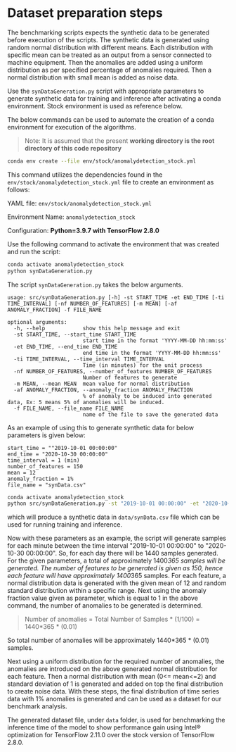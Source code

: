 # Dataset preparation steps

The benchmarking scripts expects the synthetic data to be generated before execution of the scripts.
The synthetic data is generated using random normal distribution with different means. Each distribution with specific mean can be 
treated as an output from a sensor connected to machine equipment. Then the anomalies are added using a uniform distribution as 
per specified percentage of anomalies required. Then a normal distribution with small mean is added as noise data.

Use the `synDataGeneration.py` script with appropriate parameters to generate synthetic data for training and inference after 
activating a conda environment. Stock environment is used as reference below.

The below commands can be used to automate the creation of a conda environment for execution of the algorithms.

> Note: It is assumed that the present **working directory is the root directory of this code repository**

```sh
conda env create --file env/stock/anomalydetection_stock.yml
```
This command utilizes the dependencies found in the `env/stock/anomalydetection_stock.yml` file to create an environment as follows:

YAML file: `env/stock/anomalydetection_stock.yml`

Environment Name: `anomalydetection_stock`

Configuration: **Python=3.9.7 with TensorFlow 2.8.0**

Use the following command to activate the environment that was created and run the script:

```sh
conda activate anomalydetection_stock
python synDataGeneration.py
```

The script `synDataGeneration.py` takes the below arguments.

```
usage: src/synDataGeneration.py [-h] -st START_TIME -et END_TIME [-ti TIME_INTERVAL] [-nf NUMBER_OF_FEATURES] [-m MEAN] [-af ANOMALY_FRACTION] -f FILE_NAME

optional arguments:
  -h, --help            show this help message and exit
  -st START_TIME, --start_time START_TIME
                        start time in the format 'YYYY-MM-DD hh:mm:ss'
  -et END_TIME, --end_time END_TIME
                        end time in the format 'YYYY-MM-DD hh:mm:ss'
  -ti TIME_INTERVAL, --time_interval TIME_INTERVAL
                        Time (in minutes) for the unit process
  -nf NUMBER_OF_FEATURES, --number_of_features NUMBER_OF_FEATURES
                        Number of features to generate
  -m MEAN, --mean MEAN  mean value for normal distribution
  -af ANOMALY_FRACTION, --anomaly_fraction ANOMALY_FRACTION
                        % of anomaly to be induced into generated data, Ex: 5 means 5% of anomalies will be induced.
  -f FILE_NAME, --file_name FILE_NAME
                        name of the file to save the generated data
```

As an example of using this to generate synthetic data for below parameters is given below:

```
start_time = ""2019-10-01 00:00:00"
end_time = "2020-10-30 00:00:00"
time_interval = 1 (min)
number_of_features = 150
mean = 12
anomaly_fraction = 1%
file_name = "synData.csv"
```

```sh
conda activate anomalydetection_stock
python src/synDataGeneration.py -st "2019-10-01 00:00:00" -et "2020-10-30 00:00:00" -ti 1 -nf 150 -m 12 -af 1 -f "synData.csv"
```

which will produce a synthetic data in `data/synData.csv` file which can be used for running training and inference.

Now with these parameters as an example, the script will generate samples for each minute between the time interval "2019-10-01 00:00:00" to "2020-10-30 00:00:00". 
So, for each day there will be 1440 samples generated. For the given parameters, a total of approximately 1400*365 samples will be generated.
The number of features to be generated is given as 150, hence each feature will have approximately 1400*365 samples.
For each feature, a normal distribution data is generated with the given mean of 12 and random standard distribution within a specific range.
Next using the anomaly fraction value given as parameter, which is equal to 1 in the above command, the number of anomalies to be generated is determined.

> Number of anomalies = Total Number of Samples * (1/100) = 1440*365 * (0.01)

So total number of anomalies will be approximately 1440*365 * (0.01) samples.

Next using a uniform distribution for the required number of anomalies, the anomalies are introduced on the above generated normal distribution for each feature. 
Then a normal distribution with mean (0<= mean<=2) and standard deviation of 1 is generated and added on top the final distribution to create noise data. 
With these steps, the final distribution of time series data with 1% anomalies is generated and can be used as a dataset for our benchmark analysis.

The generated dataset file, under `data` folder, is used for benchmarking the inference time of the model to show performance gain using Intel® optimization for TensorFlow 2.11.0 over the stock version of TensorFlow 2.8.0.
